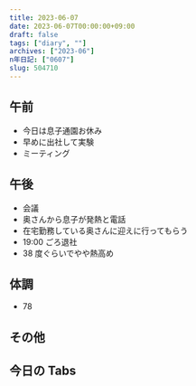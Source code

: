 ```yaml
---
title: 2023-06-07
date: 2023-06-07T00:00:00+09:00
draft: false
tags: ["diary", ""]
archives: ["2023-06"]
n年日記: ["0607"]
slug: 504710
---
```


## 午前

- 今日は息子通園お休み
- 早めに出社して実験
- ミーティング

## 午後

- 会議
- 奥さんから息子が発熱と電話
- 在宅勤務している奥さんに迎えに行ってもらう
- 19:00 ごろ退社
- 38 度ぐらいでやや熱高め

## 体調

- 78

## その他

## 今日の Tabs
